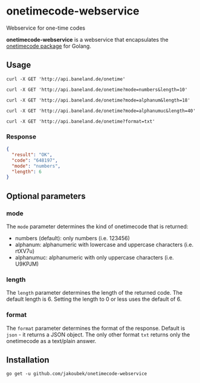 # onetimecode-webservice
Webservice for one-time codes

**onetimecode-webservice** is a webservice that encapsulates the [onetimecode package](https://github.com/jakoubek/onetimecode) for Golang.

## Usage

```
curl -X GET 'http://api.baneland.de/onetime'

curl -X GET 'http://api.baneland.de/onetime?mode=numbers&length=10'

curl -X GET 'http://api.baneland.de/onetime?mode=alphanum&length=18'

curl -X GET 'http://api.baneland.de/onetime?mode=alphanumuc&length=40'

curl -X GET 'http://api.baneland.de/onetime?format=txt'
```

### Response

```json
{
  "result": "OK",
  "code": "648197",
  "mode": "numbers",
  "length": 6
}
```

## Optional parameters

### mode

The `mode` parameter determines the kind of onetimecode that is returned:

- numbers (default): only numbers (i.e. 123456)
- alphanum: alphanumeric with lowercase and uppercase characters (i.e. rtXV7u)
- alphanumuc: alphanumeric with only uppercase characters (i.e. U9KPJM)

### length

The `length` parameter determines the length of the returned code. The default length is 6. Setting the length to 0 or less uses the default of 6.

### format

The `format` parameter determines the format of the response. Default is `json` - it returns a JSON object.
The only other format `txt` returns only the onetimecode as a text/plain answer.

## Installation

```
go get -u github.com/jakoubek/onetimecode-webservice
```
